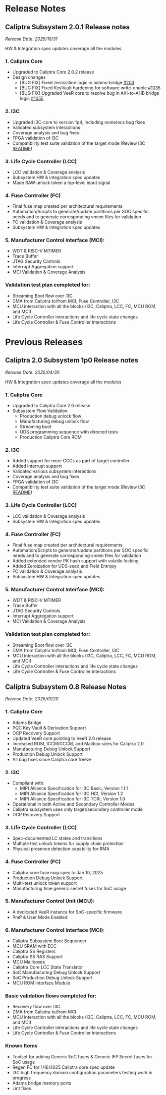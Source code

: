 # **Release Notes** #

## Caliptra Subsystem 2.0.1 Release notes
_*Release Date: 2025/10/31*_

HW & Integration spec updates coverage all the modules

### 1. Caliptra Core
- Upgraded to Caliptra Core 2.0.2 release
- Design changes
  - [BUG FIX] Fixed zeroization logic in adams-bridge [#203](https://github.com/chipsalliance/adams-bridge/issues/203)
  - [BUG FIX] Fixed KeyVault hardening for software write-enable [#1035](https://github.com/chipsalliance/caliptra-rtl/issues/1035)
  - [BUG FIX] Upgraded VeeR core to resolve bug in AXI-to-AHB bridge logic [#1055](https://github.com/chipsalliance/caliptra-rtl/issues/1055)

### 2. I3C
- Upgraded I3C-core to version 1p4, including numerous bug fixes
- Validated subsystem interactions
- Coverage analysis and bug fixes
- FPGA validation of I3C
- Compatibility test suite validation of the target mode (Review I3C [README](https://github.com/chipsalliance/i3c-core/blob/v1p4/README.md))

### 3. Life Cycle Controller (LCC)
- LCC validation & Coverage analysis
- Subsystem HW & Integration spec updates
- Made RAW unlock token a top-level input signal

### 4. Fuse Controller (FC)
- Final fuse map created per architectural requirements
- Automation/Scripts to generate/update partitions per SOC specific needs and to generate corresponding vmem files for validation
- FC validation & Coverage analysis
- Subsystem HW & Integration spec updates

### 5. Manufacturer Control Interface (MCI):
- WDT & RISC-V MTIMER
- Trace Buffer
- JTAG Security Controls
- Interrupt Aggregation support
- MCI Validation & Coverage Analysis

### Validation test plan completed for:
- Streaming Boot flow over I3C
- DMA from Caliptra to/from MCI, Fuse Controller, I3C
- MCU interaction with all the blocks (I3C, Caliptra, LCC, FC, MCU ROM, and MCI)
- Life Cycle Controller interactions and life cycle state changes
- Life Cycle Controller & Fuse Controller interactions

# Previous Releases #

## Caliptra 2.0 Subsystem 1p0 Release notes
_*Release Date: 2025/04/30*_

HW & Integration spec updates coverage all the modules

### 1. Caliptra Core
- Upgraded to Caliptra Core 2.0 release
- Subsystem Flow Validation 
  - Production debug unlock flow
  - Manufacturing debug unlock flow
  - Streaming boot
  - UDS programming sequence with directed tests
  - Production Caliptra Core ROM

### 2. I3C
- Added support for more CCCs as part of target controller
- Added interrupt support 
- Validated various subsystem interactions
- Coverage analysis and bug fixes
- FPGA validation of I3C
- Compatibility test suite validation of the target mode (Review I3C [README](https://github.com/chipsalliance/i3c-core/blob/v1p0/README.md))

### 3. Life Cycle Controller (LCC)
- LCC validation & Coverage analysis
- Subsystem HW & Integration spec updates

### 4. Fuse Controller (FC)
- Final fuse map created per architectural requirements
- Automation/Scripts to generate/update partitions per SOC specific needs and to generate corresponding vmem files for validation
- Added extended vendor PK hash support with volatile locking
- Added Zeroization for UDS-seed and Field Entropy
- FC validation & Coverage analysis
- Subsystem HW & Integration spec updates

### 5. Manufacturer Control Interface (MCI):
- WDT & RISC-V MTIMER
- Trace Buffer
- JTAG Security Controls
- Interrupt Aggregation support
- MCI Validation & Coverage Analysis

### Validation test plan completed for:
- Streaming Boot flow over I3C
- DMA from Caliptra to/from MCI, Fuse Controller, I3C
- MCU interaction with all the blocks (I3C, Caliptra, LCC, FC, MCU ROM, and MCI)
- Life Cycle Controller interactions and life cycle state changes
- Life Cycle Controller & Fuse Controller interactions

## Caliptra Subsystem 0.8 Release Notes
_*Release Date: 2025/01/20*_

### 1. Caliptra Core
- Adams Bridge
- PQC Key Vault & Derivation Support
- OCP Recovery Support
- Updated VeeR core pointing to VeeR 2.0 release
- Increased ROM, ICCM/DCCM, and Mailbox sizes for Caliptra 2.0
- Manufacturing Debug Unlock Support
- Production Debug Unlock Support
- All bug fixes since Caliptra core freeze

### 2. I3C
- Compliant with:
  - MIPI Alliance Specification for I3C Basic, Version 1.1.1
  - MIPI Alliance Specification for I3C HCI, Version 1.2
  - MIPI Alliance Specification for I3C TCRI, Version 1.0
- Operational in both Active and Secondary Controller Modes
- Caliptra subsystem uses only target/secondary controller mode
- OCP Recovery Support

### 3. Life Cycle Controller (LCC)
- Spec-documented LC states and transitions
- Multiple test unlock tokens for supply chain protection
- Physical presence detection capability for RMA

### 4. Fuse Controller (FC)
- Caliptra core fuse map spec to Jan 10, 2025
- Production Debug Unlock Support
- Multi-test unlock token support
- Manufacturing time generic secret fuses for SoC usage

### 5. Manufacturer Control Unit (MCU):
- A dedicated VeeR instance for SoC-specific firmware
- PmP & User Mode Enabled
  
### 6. Manufacturer Control Interface (MCI):
- Caliptra Subsystem Boot Sequencer
- MCU SRAM with ECC
- Caliptra SS Registers
- Caliptra SS RAS Support
- MCU Mailboxes
- Caliptra Core LCC State Translator
- SoC Manufacturing Debug Unlock Support
- SoC Production Debug Unlock Support
- MCU ROM Interface Module
  
### Basic validation flows completed for:
- Recovery flow over I3C
- DMA from Caliptra to/from MCI
- MCU interaction with all the blocks (I3C, Caliptra, LCC, FC, MCU ROM, and MCI)
- Life Cycle Controller interactions and life cycle state changes
- Life Cycle Controller & Fuse Controller interactions

### Known Items
- Toolset for adding Generic SoC fuses & Generic IFP Secret fuses for SoC usage
- Regen FC for 1/16/2025 Caliptra core spec update
- I3C high frequency domain configuration parameters testing work in progress 
- Adams bridge memory ports
- Lint fixes
